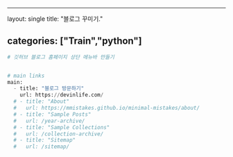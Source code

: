 
---
layout: single
title:  "블로그 꾸미기."


categories: ["Train","python"]
---


```python
# 깃허브 블로그 홈페이지 상단 메뉴바 만들기


# main links
main:
  - title: "블로그 방문하기"
    url: https://devinlife.com/
  # - title: "About"
  #   url: https://mmistakes.github.io/minimal-mistakes/about/
  # - title: "Sample Posts"
  #   url: /year-archive/
  # - title: "Sample Collections"
  #   url: /collection-archive/
  # - title: "Sitemap"
  #   url: /sitemap/
